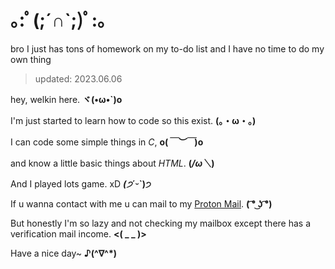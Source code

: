<!--
### Hi there 👋

**WelkinHere/WelkinHere** is a ✨ _special_ ✨ repository because its `README.md` (this file) appears on your GitHub profile.

Here are some ideas to get you started:

- 🔭 I’m currently working on ...
- 🌱 I’m currently learning ...
- 👯 I’m looking to collaborate on ...
- 🤔 I’m looking for help with ...
- 💬 Ask me about ...
- 📫 How to reach me: ...
- 😄 Pronouns: ...
- ⚡ Fun fact: ...
--->

# ｡:ﾟ(;´∩`;)ﾟ:｡

bro I just has tons of homework on my to-do list and I have no time to do my own thing 

> updated: 2023.06.06

hey, welkin here. **ヾ(•ω•`)o**

I'm just started to learn how to code so this exist. **(。・ω・。)**

I can code some simple things in *C*, **o(*￣︶￣*)o**

and know a little basic things about *HTML*. **(*/ω＼*)**

And I played lots game. xD ***(੭*ˊᵕˋ)੭**

If u wanna contact with me u can mail to my [Proton Mail](mailto://here.is.welkin@proton.me). **( ͡° ͜ʖ ͡°)**

But honestly I'm so lazy and not checking my mailbox except there has a verification mail income. **<( _ _ )>**

Have a nice day~ **♪(^∇^*)**
